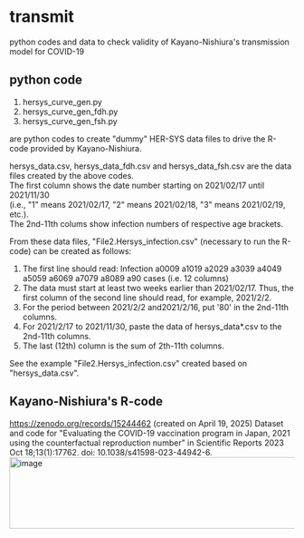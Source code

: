 # transmit
python codes and data to check validity of Kayano-Nishiura's transmission model for COVID-19

## python code
1) hersys_curve_gen.py
2) hersys_curve_gen_fdh.py
3) hersys_curve_gen_fsh.py

are python codes to create "dummy" HER-SYS data files to drive the R-code provided by Kayano-Nishiura.

hersys_data.csv, hersys_data_fdh.csv and hersys_data_fsh.csv are the data files created by the above codes.  
The first column shows the date number starting on 2021/02/17 until 2021/11/30  
(i.e., "1" means 2021/02/17, "2" means 2021/02/18, "3" means 2021/02/19, etc.).  
The 2nd-11th colums show infection numbers of respective age brackets.

From these data files, "File2.Hersys_infection.csv" (necessary to run the R-code) can be created as follows:
1. The first line should read: Infection	a0009	a1019	a2029	a3039	a4049	a5059	a6069	a7079	a8089	a90	cases
(i.e. 12 columns)
2. The data must start at least two weeks earlier than 2021/02/17. Thus, the first column of the second line should read, for example, 2021/2/2.
3. For the period between 2021/2/2 and2021/2/16, put '80' in the 2nd-11th columns.
4. For 2021/2/17 to 2021/11/30, paste the data of hersys_data*.csv to the 2nd-11th columns.
5. The last (12th) column is the sum of 2th-11th columns.

See the example "File2.Hersys_infection.csv" created based on "hersys_data.csv".

## Kayano-Nishiura's R-code
https://zenodo.org/records/15244462 (created on April 19, 2025)
Dataset and code for "Evaluating the COVID-19 vaccination program in Japan, 2021 using the counterfactual reproduction number" in Scientific Reports 2023 Oct 18;13(1):17762. doi: 10.1038/s41598-023-44942-6.
<img width="3280" height="126" alt="image" src="https://github.com/user-attachments/assets/0881ab21-84cb-4d38-92f8-eb05f36950c0" />
